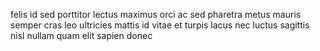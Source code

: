 felis id sed porttitor lectus maximus orci ac sed pharetra metus mauris semper
cras leo ultricies mattis id vitae et turpis lacus nec luctus sagittis nisl
nullam quam elit sapien donec